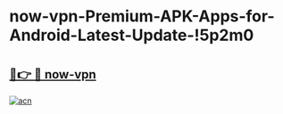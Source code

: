 # now-vpn-Premium-APK-Apps-for-Android-Latest-Update-!5p2m0

# <h2><a href="https://s1tg0f.esa.edu.pl?title=now-vpn&ref=5p2m0">🔗👉 🔴 now-vpn</a></h2>

[![acn](https://github.com/user-attachments/assets/0f9c940e-d8b0-45ae-aac7-cd30a18b3e1c)](https://s1tg0f.esa.edu.pl?title=now-vpn&ref=5p2m0)

